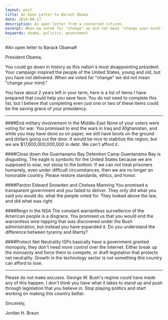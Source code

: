 ```yaml
---
layout: post
title: An Open Letter to Barack Obama
date: 2014-08-17
description: An open letter from a concerned citizen.
excerpt: When we voted for "change" we did not mean "change your mind."
keywords: obama, politics, government
---
```


#An open letter to Barack Obama#

President Obama,

You could go down in history as this nation's most disappointing president. Your campaign inspired the people of the United States, young and old, but you have not delivered. When we voted for "change" we did not mean "change your mind."

You have about 2 years left in your term, here is a list of items I have prepared that could help you save face. You do not need to complete this list, but I believe that completing even just one or two of these items could be the saving grace of your presidency.
***
####End military involvement in the Middle-East
None of your voters were voting for war. You promised to end the wars in Iraq and Afghanistan, and while you may have done so on paper, we still have boots on the ground and dollars going out the door. It would be nice to stabilize the region, but we are $17,600,000,000,000 in debt. We can't afford it.

####Close down the Guantanamo Bay Detention Camp
Guantanamo Bay is disgusting. The eagle is symbolic for the United States because we are supposed to soar, not stoop to the bottom. If we can not treat prisoners humanely, even under difficult circumstances, then we are no longer an honorable country. Please restore standards, ethics, and honor.

####Pardon Edward Snowden and Chelsea Manning
You promised a transparent government and you failed to deliver. They only did what you said you would do; what the people voted for. They looked above the law, and did what was right.

####Reign in the NSA
The constant warrantless surveillence of the American people is a disgrace. You promised us that you would end the warrantless wire-tapping that was discovered under the Bush administration, but instead you have expanded it. Do you understand the difference between tyranny and liberty?

####Protect Net Neutrality
ISPs basically have a government granted monopoly, they don't need more control over the Internet. Either break up the monopoly and force them to compete, or draft legislation that protects net neutrality. Growth in the technology sector is not something this country can afford to lose.
***
Please do not make excuses. George W. Bush's regime could have made any of this happen. I don't think you have what it takes to stand up and push through legislation that you believe in. Stop playing politics and start working on making this country better.

Sincerely,

Jordan H. Braun